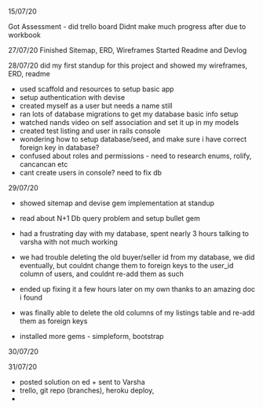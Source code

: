 15/07/20

Got Assessment - did trello board
Didnt make much progress after due to workbook

27/07/20
Finished Sitemap, ERD, Wireframes
Started Readme and Devlog

28/07/20
did my first standup for this project and showed my wireframes, ERD, readme

- used scaffold and resources to setup basic app
- setup authentication with devise
- created myself as a user but needs a name still
- ran lots of database migrations to get my database basic info setup
- watched nands video on self association and set it up in my models
- created test listing and user in rails console
- wondering how to setup database/seed, and make sure i have correct foreign key in database?
- confused about roles and permissions - need to research enums, rolify, cancancan etc
- cant create users in console? need to fix db



29/07/20
- showed sitemap and devise gem implementation at standup
- read about N+1 Db query problem and setup bullet gem

- had a frustrating day with my database, spent nearly 3 hours talking to varsha with not much working
- we had trouble deleting the old buyer/seller id from my database, we did eventually, but couldnt change them to foreign keys to the user_id column of users, and couldnt re-add them as such
- ended up fixing it a few hours later on my own thanks to an amazing doc i found
- was finally able to delete the old columns of my listings table and re-add them as foreign keys
- installed more gems - simpleform, bootstrap

30/07/20


31/07/20

- posted solution on ed + sent to Varsha
- trello, git repo (branches), heroku deploy, 
- 